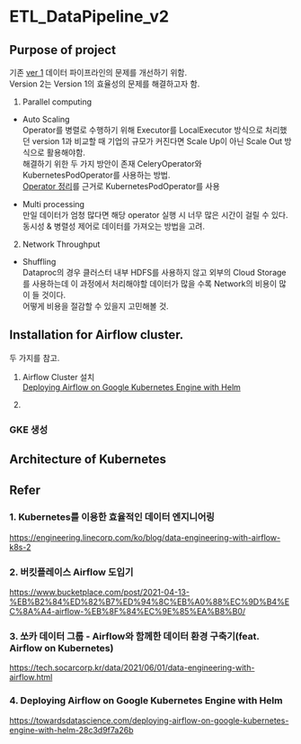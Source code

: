 # ETL_DataPipeline_v2

## Purpose of project
기존 [ver 1](https://github.com/NiceOneSon/ETL_DataPipeline_v1) 데이터 파이프라인의 문제를 개선하기 위함.\
Version 2는 Version 1의 효율성의 문제를 해결하고자 함.
1. Parallel computing
- Auto Scaling\
Operator를 병렬로 수행하기 위해 Executor를 LocalExecutor 방식으로 처리했던 version 1과 비교할 때 기업의 규모가 커진다면 Scale Up이 아닌 Scale Out 방식으로 활용해야함.\
해결하기 위한 두 가지 방안이 존재 CeleryOperator와 KubernetesPodOperator를 사용하는 방법.\
[Operator 정리](https://www.notion.so/Operators-eb269379975a48be90f6089a03a8f4ec)를 근거로 KubernetesPodOperator를 사용

- Multi processing\
만일 데이터가 엄청 많다면 해당 operator 실행 시 너무 많은 시간이 걸릴 수 있다.\
동시성 & 병렬성 제어로 데이터를 가져오는 방법을 고려.

2. Network Throughput
- Shuffling\
Dataproc의 경우 클러스터 내부 HDFS를 사용하지 않고 외부의 Cloud Storage를 사용하는데 이 과정에서 처리해야할 데이터가 많을 수록 Network의 비용이 많이 들 것이다.\
어떻게 비용을 절감할 수 있을지 고민해볼 것.


## Installation for Airflow cluster.
두 가지를 참고.
1. Airflow Cluster 설치\
[Deploying Airflow on Google Kubernetes Engine with Helm](https://towardsdatascience.com/deploying-airflow-on-google-kubernetes-engine-with-helm-28c3d9f7a26b)

2. 
### GKE 생성
### 

## Architecture of Kubernetes



## Refer
### 1. Kubernetes를 이용한 효율적인 데이터 엔지니어링
https://engineering.linecorp.com/ko/blog/data-engineering-with-airflow-k8s-2

### 2. 버킷플레이스 Airflow 도입기
https://www.bucketplace.com/post/2021-04-13-%EB%B2%84%ED%82%B7%ED%94%8C%EB%A0%88%EC%9D%B4%EC%8A%A4-airflow-%EB%8F%84%EC%9E%85%EA%B8%B0/

### 3. 쏘카 데이터 그룹 - Airflow와 함께한 데이터 환경 구축기(feat. Airflow on Kubernetes)
https://tech.socarcorp.kr/data/2021/06/01/data-engineering-with-airflow.html

### 4. Deploying Airflow on Google Kubernetes Engine with Helm
https://towardsdatascience.com/deploying-airflow-on-google-kubernetes-engine-with-helm-28c3d9f7a26b
